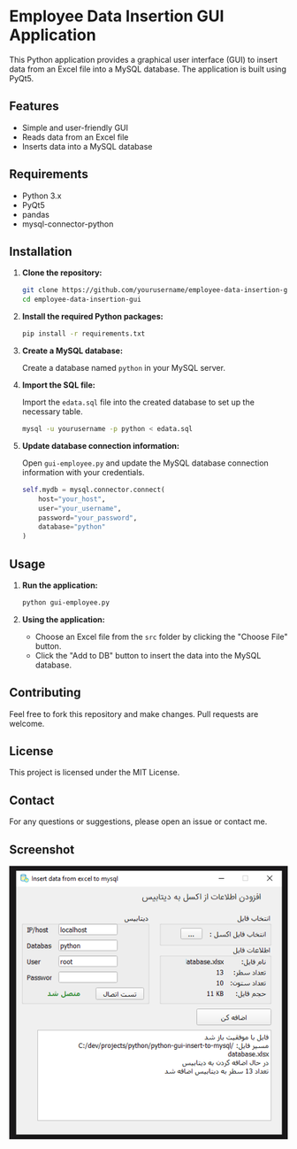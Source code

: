 # Employee Data Insertion GUI Application

This Python application provides a graphical user interface (GUI) to insert data from an Excel file into a MySQL database. The application is built using PyQt5.

## Features

- Simple and user-friendly GUI
- Reads data from an Excel file
- Inserts data into a MySQL database

## Requirements

- Python 3.x
- PyQt5
- pandas
- mysql-connector-python

## Installation

1. **Clone the repository:**

    ```bash
    git clone https://github.com/yourusername/employee-data-insertion-gui.git
    cd employee-data-insertion-gui
    ```

2. **Install the required Python packages:**

    ```bash
    pip install -r requirements.txt
    ```

3. **Create a MySQL database:**

    Create a database named `python` in your MySQL server.

4. **Import the SQL file:**

    Import the `edata.sql` file into the created database to set up the necessary table.

    ```bash
    mysql -u yourusername -p python < edata.sql
    ```

5. **Update database connection information:**

    Open `gui-employee.py` and update the MySQL database connection information with your credentials.

    ```python
    self.mydb = mysql.connector.connect(
        host="your_host",
        user="your_username",
        password="your_password",
        database="python"
    )
    ```

## Usage

1. **Run the application:**

    ```bash
    python gui-employee.py
    ```

2. **Using the application:**

    - Choose an Excel file from the `src` folder by clicking the "Choose File" button.
    - Click the "Add to DB" button to insert the data into the MySQL database.

## Contributing

Feel free to fork this repository and make changes. Pull requests are welcome.

## License

This project is licensed under the MIT License.

## Contact

For any questions or suggestions, please open an issue or contact me.

## Screenshot
![Screenshot of the application](https://raw.githubusercontent.com/uncogeek/python-gui-excel-to-mysql/main/gui-app.png)



